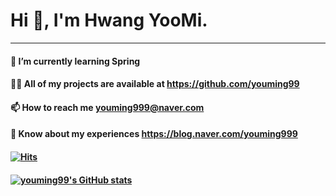  # Hi 👋, I'm Hwang YooMi.
*****
#### 🌱 I’m currently learning Spring 
#### 👨‍💻 All of my projects are available at https://github.com/youming99
#### 📫 How to reach me youming999@naver.com
#### 📄 Know about my experiences https://blog.naver.com/youming999


#### [![Hits](https://hits.seeyoufarm.com/api/count/incr/badge.svg?url=https%3A%2F%2Fgithub.com%2Fusername&count_bg=%2379C83D&title_bg=%23555555&icon=&icon_color=%23E7E7E7&title=hits&edge_flat=false)](https://hits.seeyoufarm.com)
#### [![youming99's GitHub stats](https://github-readme-stats.vercel.app/api?username=youming99)](https://github.com/anuraghazra/github-readme-stats)

<!--
**youming99/youming99** is a ✨ _special_ ✨ repository because its `README.md` (this file) appears on your GitHub profile.

Here are some ideas to get you started:

- 🔭 I’m currently working on ...
- 🌱 I’m currently learning ...
- 👯 I’m looking to collaborate on ...
- 🤔 I’m looking for help with ...
- 💬 Ask me about ...
- 📫 How to reach me: ...
- 😄 Pronouns: ...
- ⚡ Fun fact: ...
-->

